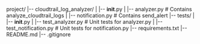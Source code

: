 project/
|-- cloudtrail_log_analyzer/
|   |-- __init__.py
|   |-- analyzer.py  # Contains analyze_cloudtrail_logs
|   |-- notification.py  # Contains send_alert
|-- tests/
|   |-- __init__.py
|   |-- test_analyzer.py  # Unit tests for analyzer.py
|   |-- test_notification.py  # Unit tests for notification.py
|-- requirements.txt
|-- README.md
|-- .gitignore

